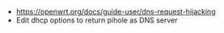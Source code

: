 * https://openwrt.org/docs/guide-user/dns-request-hijacking
* Edit dhcp options to return pihole as DNS server
